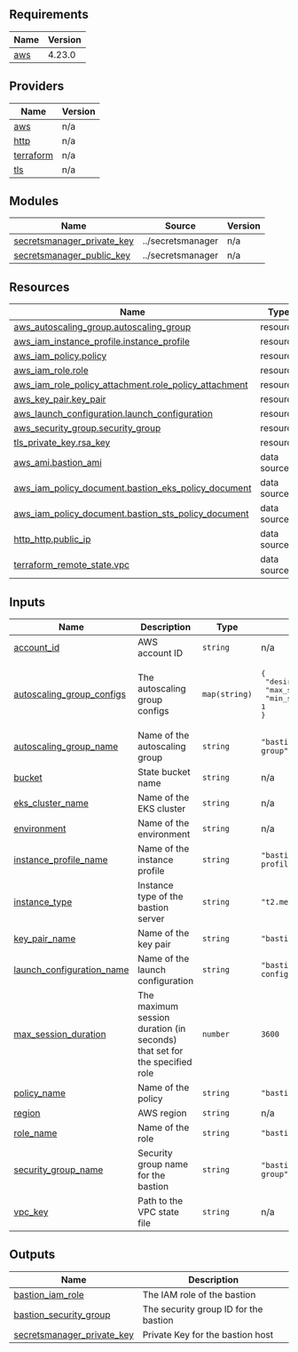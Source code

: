 ## Requirements

| Name | Version |
|------|---------|
| <a name="requirement_aws"></a> [aws](#requirement\_aws) | 4.23.0 |

## Providers

| Name | Version |
|------|---------|
| <a name="provider_aws"></a> [aws](#provider\_aws) | n/a |
| <a name="provider_http"></a> [http](#provider\_http) | n/a |
| <a name="provider_terraform"></a> [terraform](#provider\_terraform) | n/a |
| <a name="provider_tls"></a> [tls](#provider\_tls) | n/a |

## Modules

| Name | Source | Version |
|------|--------|---------|
| <a name="module_secretsmanager_private_key"></a> [secretsmanager\_private\_key](#module\_secretsmanager\_private\_key) | ../secretsmanager | n/a |
| <a name="module_secretsmanager_public_key"></a> [secretsmanager\_public\_key](#module\_secretsmanager\_public\_key) | ../secretsmanager | n/a |

## Resources

| Name | Type |
|------|------|
| [aws_autoscaling_group.autoscaling_group](https://registry.terraform.io/providers/hashicorp/aws/latest/docs/resources/autoscaling_group) | resource |
| [aws_iam_instance_profile.instance_profile](https://registry.terraform.io/providers/hashicorp/aws/latest/docs/resources/iam_instance_profile) | resource |
| [aws_iam_policy.policy](https://registry.terraform.io/providers/hashicorp/aws/latest/docs/resources/iam_policy) | resource |
| [aws_iam_role.role](https://registry.terraform.io/providers/hashicorp/aws/latest/docs/resources/iam_role) | resource |
| [aws_iam_role_policy_attachment.role_policy_attachment](https://registry.terraform.io/providers/hashicorp/aws/latest/docs/resources/iam_role_policy_attachment) | resource |
| [aws_key_pair.key_pair](https://registry.terraform.io/providers/hashicorp/aws/latest/docs/resources/key_pair) | resource |
| [aws_launch_configuration.launch_configuration](https://registry.terraform.io/providers/hashicorp/aws/latest/docs/resources/launch_configuration) | resource |
| [aws_security_group.security_group](https://registry.terraform.io/providers/hashicorp/aws/latest/docs/resources/security_group) | resource |
| [tls_private_key.rsa_key](https://registry.terraform.io/providers/hashicorp/tls/latest/docs/resources/private_key) | resource |
| [aws_ami.bastion_ami](https://registry.terraform.io/providers/hashicorp/aws/latest/docs/data-sources/ami) | data source |
| [aws_iam_policy_document.bastion_eks_policy_document](https://registry.terraform.io/providers/hashicorp/aws/latest/docs/data-sources/iam_policy_document) | data source |
| [aws_iam_policy_document.bastion_sts_policy_document](https://registry.terraform.io/providers/hashicorp/aws/latest/docs/data-sources/iam_policy_document) | data source |
| [http_http.public_ip](https://registry.terraform.io/providers/hashicorp/http/latest/docs/data-sources/http) | data source |
| [terraform_remote_state.vpc](https://registry.terraform.io/providers/hashicorp/terraform/latest/docs/data-sources/remote_state) | data source |

## Inputs

| Name | Description | Type | Default | Required |
|------|-------------|------|---------|:--------:|
| <a name="input_account_id"></a> [account\_id](#input\_account\_id) | AWS account ID | `string` | n/a | yes |
| <a name="input_autoscaling_group_configs"></a> [autoscaling\_group\_configs](#input\_autoscaling\_group\_configs) | The autoscaling group configs | `map(string)` | <pre>{<br>  "desired_capacity": 1,<br>  "max_size": 3,<br>  "min_size": 1<br>}</pre> | no |
| <a name="input_autoscaling_group_name"></a> [autoscaling\_group\_name](#input\_autoscaling\_group\_name) | Name of the autoscaling group | `string` | `"bastion-autoscaling-group"` | no |
| <a name="input_bucket"></a> [bucket](#input\_bucket) | State bucket name | `string` | n/a | yes |
| <a name="input_eks_cluster_name"></a> [eks\_cluster\_name](#input\_eks\_cluster\_name) | Name of the EKS cluster | `string` | n/a | yes |
| <a name="input_environment"></a> [environment](#input\_environment) | Name of the environment | `string` | n/a | yes |
| <a name="input_instance_profile_name"></a> [instance\_profile\_name](#input\_instance\_profile\_name) | Name of the instance profile | `string` | `"bastion-instance-profile"` | no |
| <a name="input_instance_type"></a> [instance\_type](#input\_instance\_type) | Instance type of the bastion server | `string` | `"t2.medium"` | no |
| <a name="input_key_pair_name"></a> [key\_pair\_name](#input\_key\_pair\_name) | Name of the key pair | `string` | `"bastion"` | no |
| <a name="input_launch_configuration_name"></a> [launch\_configuration\_name](#input\_launch\_configuration\_name) | Name of the launch configuration | `string` | `"bastion-launch-configuration"` | no |
| <a name="input_max_session_duration"></a> [max\_session\_duration](#input\_max\_session\_duration) | The maximum session duration (in seconds) that set for the specified role | `number` | `3600` | no |
| <a name="input_policy_name"></a> [policy\_name](#input\_policy\_name) | Name of the policy | `string` | `"bastion-policy"` | no |
| <a name="input_region"></a> [region](#input\_region) | AWS region | `string` | n/a | yes |
| <a name="input_role_name"></a> [role\_name](#input\_role\_name) | Name of the role | `string` | `"bastion-role"` | no |
| <a name="input_security_group_name"></a> [security\_group\_name](#input\_security\_group\_name) | Security group name for the bastion | `string` | `"bastion-security-group"` | no |
| <a name="input_vpc_key"></a> [vpc\_key](#input\_vpc\_key) | Path to the VPC state file | `string` | n/a | yes |

## Outputs

| Name | Description |
|------|-------------|
| <a name="output_bastion_iam_role"></a> [bastion\_iam\_role](#output\_bastion\_iam\_role) | The IAM role of the bastion |
| <a name="output_bastion_security_group"></a> [bastion\_security\_group](#output\_bastion\_security\_group) | The security group ID for the bastion |
| <a name="output_secretsmanager_private_key"></a> [secretsmanager\_private\_key](#output\_secretsmanager\_private\_key) | Private Key for the bastion host |
